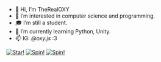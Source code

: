 - 👋 Hi, I’m TheRealOXY
- 👀 I’m interested in computer science and programming.
- 🎓 I’m still a student.
- 🌱 I’m currently learning Python, Unity.
- 📫 IG: _@oxy.js_ :3

[![Star!](https://i.imgur.com/vHAbKUz.gif)](https://github.com/TheRealOXY)
[![Spin!](https://i.imgur.com/5O9CjB4.gif)](https://github.com/TheRealOXY)
[![Spin!](https://i.ppy.sh/e5e36d6d2abea222f612ef0e8094aeb406dbfec4/68747470733a2f2f692e696d6775722e636f6d2f4d7665504334722e676966)](https://github.com/TheRealOXY)

